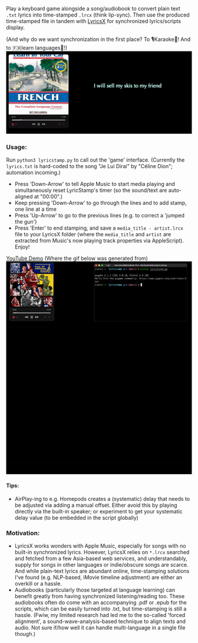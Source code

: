 Play a keyboard game alongside a song/audiobook to convert plain text `.txt` lyrics into time-stamped `.lrcx` (think lip-sync). Then use the produced time-stamped file in tandem with [LyricsX](https://github.com/ddddxxx/LyricsX) for synchronized lyrics/scripts display. 

(And why do we want synchronization in the first place? To 🎙️Karaoke🥳! And to 🇫🇷learn languages🥷!)
![Demo](/demos/language.gif)

### Usage:
Run `python3 lyricstamp.py` to call out the 'game' interface. (Currently the `lyrics.txt` is hard-coded to the song "Je Lui Dirai" by "Céline Dion"; automation incoming.)

- Press 'Down-Arrow' to tell Apple Music to start media playing and simultaneously reset LyricStamp's timer (so the sound/text are auto-aligned at "00:00".)
- Keep pressing 'Down-Arrow' to go through the lines and to add stamp, one line at a time
- Press 'Up-Arrow' to go to the previous lines (e.g. to correct a 'jumped the gun')
- Press 'Enter' to end stamping, and save a `media_title - artist.lrcx` file to your LyricsX folder (where the `media_title` and `artist` are extracted from Music's now playing track properties via AppleScript). Enjoy!

[YouTube Demo](https://youtu.be/qZp7A0i0zl0) (Where the gif below was generated from)
![Demo](/demos/demo.gif) 

#### Tips:
- AirPlay-ing to e.g. Homepods creates a (systematic) delay that needs to be adjusted via adding a manual offset. Either avoid this by playing directly via the built-in speaker; or experiment to get your systematic delay value (to be embedded in the script globally)

### Motivation:
- LyricsX works wonders with Apple Music, especially for songs with no built-in synchronized lyrics. However, LyricsX relies on `*.lrcx` searched and fetched from a few Asia-based web services, and understandably, supply for songs in other languages or indie/obscure songs are scarce. And while plain-text lyrics are abundant online, time-stamping solutions I've found (e.g. NLP-based, iMovie timeline adjustment) are either an overkill or a hassle. 
- Audiobooks (particularly those targeted at language learning) can benefit greatly from having synchronized listening/reading too. These audiobooks often do come with an accompanying .pdf or .epub for the scripts, which can be easily turned into .txt, but time-stamping is still a hassle. (Fwiw, my limited research had led me to the so-called 'forced alignment', a sound-wave-analysis-based technique to align texts and audio. Not sure if/how well it can handle multi-language in a single file though.)